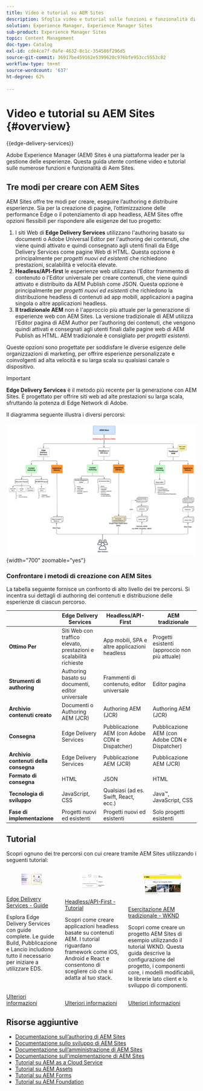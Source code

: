 ```yaml
---
title: Video e tutorial su AEM Sites
description: Sfoglia video e tutorial sulle funzioni e funzionalità di Adobe Experience Manager Sites. AEM Sites è una piattaforma leader per la gestione delle esperienze.
solution: Experience Manager, Experience Manager Sites
sub-product: Experience Manager Sites
topic: Content Management
doc-type: Catalog
exl-id: cde4ce7f-0afe-4632-8c1c-354586f296d5
source-git-commit: 36917be459162e5399620c976bfe953cc5553c82
workflow-type: tm+mt
source-wordcount: '637'
ht-degree: 62%

---
```


# Video e tutorial su AEM Sites {#overview}

{{edge-delivery-services}}

Adobe Experience Manager (AEM) Sites è una piattaforma leader per la gestione delle esperienze. Questa guida utente contiene video e tutorial sulle numerose funzioni e funzionalità di Aem Sites.

## Tre modi per creare con AEM Sites

AEM Sites offre tre modi per creare, eseguire l’authoring e distribuire esperienze. Sia per la creazione di pagine, l’ottimizzazione delle performance Edge o il potenziamento di app headless, AEM Sites offre opzioni flessibili per rispondere alle esigenze del tuo progetto:

1. I siti Web di **Edge Delivery Services** utilizzano l&#39;authoring basato su documenti o Adobe Universal Editor per l&#39;authoring dei contenuti, che viene quindi attivato e quindi consegnato agli utenti finali da Edge Delivery Services come pagine Web di HTML. Questa opzione è principalmente per _progetti nuovi ed esistenti_ che richiedono prestazioni, scalabilità e velocità elevate.
1. **Headless/API-first** le esperienze web utilizzano l&#39;Editor frammento di contenuto o l&#39;Editor universale per creare contenuti, che viene quindi attivato e distribuito da AEM Publish come JSON. Questa opzione è principalmente per _progetti nuovi ed esistenti_ che richiedono la distribuzione headless di contenuti ad app mobili, applicazioni a pagina singola o altre applicazioni headless.
1. **Il tradizionale AEM** non è l&#39;approccio più attuale per la generazione di esperienze web con AEM Sites. La versione tradizionale di AEM utilizza l’Editor pagina di AEM Author per l’authoring dei contenuti, che vengono quindi attivati e consegnati agli utenti finali dalle pagine web di AEM Publish as HTML. AEM tradizionale è consigliato per _progetti esistenti_.

Queste opzioni sono progettate per soddisfare le diverse esigenze delle organizzazioni di marketing, per offrire esperienze personalizzate e coinvolgenti ad alta velocità e su larga scala su qualsiasi canale o dispositivo.

>[!IMPORTANT]
>
> **Edge Delivery Services** è il metodo più recente per la generazione con AEM Sites. È progettato per offrire siti web ad alte prestazioni su larga scala, sfruttando la potenza di Edge Network di Adobe.

Il diagramma seguente illustra i diversi percorsi:

![AEM-Sites-Content-Authoring-and-Experience-Delivery-Paths.png](./assets/aem-sites-authoring-and-experience-delivery-paths.png){width="700" zoomable="yes"}

### Confrontare i metodi di creazione con AEM Sites

La tabella seguente fornisce un confronto di alto livello dei tre percorsi. Si incentra sui dettagli di authoring dei contenuti e distribuzione delle esperienze di ciascun percorso.

|            | Edge Delivery Services | Headless/API-First | AEM tradizionale |
|---------------------|------------------------------|---------------------------------|---------------------------------------------|
| **Ottimo Per** | Siti Web con traffico elevato, prestazioni e scalabilità richieste | App mobili, SPA e altre applicazioni headless | Progetti esistenti (approccio non più attuale) |
| **Strumenti di authoring** | Authoring basato su documenti, editor universale | Frammenti di contenuto, editor universale | Editor pagina |
| **Archivio contenuti creato** | Documenti o Authoring AEM (JCR) | Authoring AEM (JCR) | Authoring AEM (JCR) |
| **Consegna** | Edge Delivery Services | Pubblicazione AEM (con Adobe CDN e Dispatcher) | Pubblicazione AEM (con Adobe CDN e Dispatcher) |
| **Archivio contenuti della consegna** | Edge Delivery Services | Pubblicazione AEM (JCR) | Pubblicazione AEM (JCR) |
| **Formato di consegna** | HTML | JSON | HTML |
| **Tecnologia di sviluppo** | JavaScript, CSS | Qualsiasi (ad es. Swift, React, ecc.) | Java™, JavaScript, CSS |
| **Fase di implementazione** | Progetti nuovi ed esistenti | Progetti nuovi ed esistenti | Solo progetti esistenti |

## Tutorial

Scopri ognuno dei tre percorsi con cui creare tramite AEM Sites utilizzando i seguenti tutorial:

<!-- CARDS

* https://www.aem.live/docs/
  {title = Edge Delivery Services - Guides}
  {description = Explore Edge Delivery Services with comprehensive guides. The Build, Publish, and Launch guides cover everything you need to get started with EDS.}
  {image = ./assets/edge-delivery-services.png}
  {target = _blank}
* https://experienceleague.adobe.com/en/docs/experience-manager-learn/getting-started-with-aem-headless/overview
  {title = Headless/API-First - Tutorials}
  {description = Learn how to build headless applications powered by AEM content. Tutorials cover frameworks like iOS, Android, and React—choose what fits your stack.}
  {image = ./assets/headless.png}
  {target = _self}
* https://experienceleague.adobe.com/en/docs/experience-manager-learn/getting-started-wknd-tutorial-develop/overview
  {title = Traditional AEM - WKND Tutorial}
  {description = Learn how to build a sample AEM Sites project using the WKND tutorial. This guide walks you through project setup, Core Components, Editable Templates, client-side libraries, and component development.}
  {image = ./assets/aem-wknd-spa-editor-tutorial.png}
  {target = _self}
-->
<!-- START CARDS HTML - DO NOT MODIFY BY HAND -->
<div class="columns">
    <div class="column is-half-tablet is-half-desktop is-one-third-widescreen" aria-label="Edge Delivery Services - Guides">
        <div class="card" style="height: 100%; display: flex; flex-direction: column; height: 100%;">
            <div class="card-image">
                <figure class="image x-is-16by9">
                    <a href="https://www.aem.live/docs/" title="Edge Delivery Services - Guide" target="_blank" rel="referrer">
                        <img class="is-bordered-r-small" src="./assets/edge-delivery-services.png" alt="Edge Delivery Services - Guide"
                             style="width: 100%; aspect-ratio: 16 / 9; object-fit: cover; overflow: hidden; display: block; margin: auto;">
                    </a>
                </figure>
            </div>
            <div class="card-content is-padded-small" style="display: flex; flex-direction: column; flex-grow: 1; justify-content: space-between;">
                <div class="top-card-content">
                    <p class="headline is-size-6 has-text-weight-bold">
                        <a href="https://www.aem.live/docs/" target="_blank" rel="referrer" title="Edge Delivery Services - Guide">Edge Delivery Services - Guide</a>
                    </p>
                    <p class="is-size-6">Esplora Edge Delivery Services con guide complete. Le guide Build, Pubblicazione e Lancio includono tutto il necessario per iniziare a utilizzare EDS.</p>
                </div>
                <a href="https://www.aem.live/docs/" target="_blank" rel="referrer" class="spectrum-Button spectrum-Button--outline spectrum-Button--primary spectrum-Button--sizeM" style="align-self: flex-start; margin-top: 1rem;">
                    <span class="spectrum-Button-label has-no-wrap has-text-weight-bold">Ulteriori informazioni</span>
                </a>
            </div>
        </div>
    </div>
    <div class="column is-half-tablet is-half-desktop is-one-third-widescreen" aria-label="Headless/API-First - Tutorials">
        <div class="card" style="height: 100%; display: flex; flex-direction: column; height: 100%;">
            <div class="card-image">
                <figure class="image x-is-16by9">
                    <a href="https://experienceleague.adobe.com/it/docs/experience-manager-learn/getting-started-with-aem-headless/overview" title="Headless/API-First - Tutorial" target="_self" rel="referrer">
                        <img class="is-bordered-r-small" src="./assets/headless.png" alt="Headless/API-First - Tutorial"
                             style="width: 100%; aspect-ratio: 16 / 9; object-fit: cover; overflow: hidden; display: block; margin: auto;">
                    </a>
                </figure>
            </div>
            <div class="card-content is-padded-small" style="display: flex; flex-direction: column; flex-grow: 1; justify-content: space-between;">
                <div class="top-card-content">
                    <p class="headline is-size-6 has-text-weight-bold">
                        <a href="https://experienceleague.adobe.com/it/docs/experience-manager-learn/getting-started-with-aem-headless/overview" target="_self" rel="referrer" title="Headless/API-First - Tutorial">Headless/API-First - Tutorial</a>
                    </p>
                    <p class="is-size-6">Scopri come creare applicazioni headless basate su contenuti AEM. I tutorial riguardano framework come iOS, Android e React e consentono di scegliere ciò che si adatta al tuo stack.</p>
                </div>
                <a href="https://experienceleague.adobe.com/it/docs/experience-manager-learn/getting-started-with-aem-headless/overview" target="_self" rel="referrer" class="spectrum-Button spectrum-Button--outline spectrum-Button--primary spectrum-Button--sizeM" style="align-self: flex-start; margin-top: 1rem;">
                    <span class="spectrum-Button-label has-no-wrap has-text-weight-bold">Ulteriori informazioni</span>
                </a>
            </div>
        </div>
    </div>
    <div class="column is-half-tablet is-half-desktop is-one-third-widescreen" aria-label="Traditional AEM - WKND Tutorial">
        <div class="card" style="height: 100%; display: flex; flex-direction: column; height: 100%;">
            <div class="card-image">
                <figure class="image x-is-16by9">
                    <a href="https://experienceleague.adobe.com/it/docs/experience-manager-learn/getting-started-wknd-tutorial-develop/overview" title="Esercitazione WKND su AEM tradizionale" target="_self" rel="referrer">
                        <img class="is-bordered-r-small" src="./assets/aem-wknd-spa-editor-tutorial.png" alt="Esercitazione WKND su AEM tradizionale"
                             style="width: 100%; aspect-ratio: 16 / 9; object-fit: cover; overflow: hidden; display: block; margin: auto;">
                    </a>
                </figure>
            </div>
            <div class="card-content is-padded-small" style="display: flex; flex-direction: column; flex-grow: 1; justify-content: space-between;">
                <div class="top-card-content">
                    <p class="headline is-size-6 has-text-weight-bold">
                        <a href="https://experienceleague.adobe.com/it/docs/experience-manager-learn/getting-started-wknd-tutorial-develop/overview" target="_self" rel="referrer" title="Esercitazione WKND su AEM tradizionale">Esercitazione AEM tradizionale - WKND</a>
                    </p>
                    <p class="is-size-6">Scopri come creare un progetto AEM Sites di esempio utilizzando il tutorial WKND. Questa guida descrive la configurazione del progetto, i componenti core, i modelli modificabili, le librerie lato client e lo sviluppo di componenti.</p>
                </div>
                <a href="https://experienceleague.adobe.com/it/docs/experience-manager-learn/getting-started-wknd-tutorial-develop/overview" target="_self" rel="referrer" class="spectrum-Button spectrum-Button--outline spectrum-Button--primary spectrum-Button--sizeM" style="align-self: flex-start; margin-top: 1rem;">
                    <span class="spectrum-Button-label has-no-wrap has-text-weight-bold">Ulteriori informazioni</span>
                </a>
            </div>
        </div>
    </div>
</div>
<!-- END CARDS HTML - DO NOT MODIFY BY HAND -->


## Risorse aggiuntive

* [Documentazione sull’authoring di AEM Sites](https://experienceleague.adobe.com/it/docs/experience-manager-65/content/sites/authoring/essentials/first-steps)
* [Documentazione sullo sviluppo di AEM Sites](https://experienceleague.adobe.com/it/docs/experience-manager-65/content/implementing/developing/introduction/getting-started)
* [Documentazione sull’amministrazione di AEM Sites](https://experienceleague.adobe.com/it/docs/experience-manager-65/content/sites/administering/home)
* [Documentazione sull’implementazione di AEM Sites](https://experienceleague.adobe.com/it/docs/experience-manager-65/content/implementing/deploying/introduction/platform)
* [Tutorial su AEM as a Cloud Service](/help/cloud-service/overview.md)
* [Tutorial su AEM Assets](/help/assets/overview.md)
* [Tutorial su AEM Forms](/help/forms/overview.md)
* [Tutorial su AEM Foundation](/help/foundation/overview.md)
